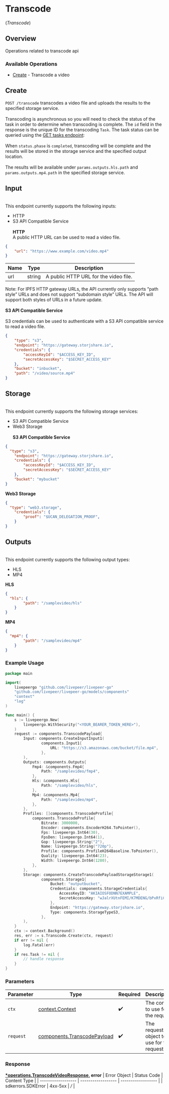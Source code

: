 # Transcode
(*Transcode*)

## Overview

Operations related to transcode api

### Available Operations

* [Create](#create) - Transcode a video

## Create

`POST /transcode` transcodes a video file and uploads the results to the
specified storage service.
\
\
Transcoding is asynchronous so you will need to check the status of the
task in order to determine when transcoding is complete. The `id` field
in the response is the unique ID for the transcoding `Task`. The task
status can be queried using the [GET tasks
endpoint](https://docs.livepeer.org/reference/api/get-tasks):
\
\
When `status.phase` is `completed`,  transcoding will be complete and
the results will be stored in the storage service and the specified
output location.
\
\
The results will be available under `params.outputs.hls.path` and
`params.outputs.mp4.path` in the specified storage service.
## Input
\
This endpoint currently supports the following inputs:
- HTTP
- S3 API Compatible Service
\
\
**HTTP**
\
A public HTTP URL can be used to read a video file.
```json
{
    "url": "https://www.example.com/video.mp4"
}
```
| Name | Type   | Description                          |
| ---- | ------ | ------------------------------------ |
| url  | string | A public HTTP URL for the video file. |

Note: For IPFS HTTP gateway URLs, the API currently only supports “path
style” URLs and does not support “subdomain style” URLs. The API will
support both styles of URLs in a future update.
\
\
**S3 API Compatible Service**
\
\
S3 credentials can be used to authenticate with a S3 API compatible
service to read a video file.

```json
{
    "type": "s3",
    "endpoint": "https://gateway.storjshare.io",
    "credentials": {
        "accessKeyId": "$ACCESS_KEY_ID",
        "secretAccessKey": "$SECRET_ACCESS_KEY"
    },
    "bucket": "inbucket",
    "path": "/video/source.mp4"
}
```


## Storage
\
This endpoint currently supports the following storage services:
- S3 API Compatible Service
- Web3 Storage
\
\
**S3 API Compatible Service**
```json
{
  "type": "s3",
    "endpoint": "https://gateway.storjshare.io",
    "credentials": {
        "accessKeyId": "$ACCESS_KEY_ID",
        "secretAccessKey": "$SECRET_ACCESS_KEY"
    },
    "bucket": "mybucket"
}
```

**Web3 Storage**

```json
{
  "type": "web3.storage",
    "credentials": {
        "proof": "$UCAN_DELEGATION_PROOF",
    }
}
```



## Outputs
\
This endpoint currently supports the following output types:
- HLS
- MP4

**HLS**

```json
{
  "hls": {
        "path": "/samplevideo/hls"
    }
}
```


**MP4**

```json
{
  "mp4": {
        "path": "/samplevideo/mp4"
    }
}
```


### Example Usage

```go
package main

import(
	livepeergo "github.com/livepeer/livepeer-go"
	"github.com/livepeer/livepeer-go/models/components"
	"context"
	"log"
)

func main() {
    s := livepeergo.New(
        livepeergo.WithSecurity("<YOUR_BEARER_TOKEN_HERE>"),
    )
    request := components.TranscodePayload{
        Input: components.CreateInputInput1(
                components.Input1{
                    URL: "https://s3.amazonaws.com/bucket/file.mp4",
                },
        ),
        Outputs: components.Outputs{
            Fmp4: &components.Fmp4{
                Path: "/samplevideo/fmp4",
            },
            Hls: &components.Hls{
                Path: "/samplevideo/hls",
            },
            Mp4: &components.Mp4{
                Path: "/samplevideo/mp4",
            },
        },
        Profiles: []components.TranscodeProfile{
            components.TranscodeProfile{
                Bitrate: 3000000,
                Encoder: components.EncoderH264.ToPointer(),
                Fps: livepeergo.Int64(30),
                FpsDen: livepeergo.Int64(1),
                Gop: livepeergo.String("2"),
                Name: livepeergo.String("720p"),
                Profile: components.ProfileH264Baseline.ToPointer(),
                Quality: livepeergo.Int64(23),
                Width: livepeergo.Int64(1280),
            },
        },
        Storage: components.CreateTranscodePayloadStorageStorage1(
                components.Storage1{
                    Bucket: "outputbucket",
                    Credentials: components.StorageCredentials{
                        AccessKeyID: "AKIAIOSFODNN7EXAMPLE",
                        SecretAccessKey: "wJalrXUtnFEMI/K7MDENG/bPxRfiCYEXAMPLEKEY",
                    },
                    Endpoint: "https://gateway.storjshare.io",
                    Type: components.StorageTypeS3,
                },
        ),
    }
    ctx := context.Background()
    res, err := s.Transcode.Create(ctx, request)
    if err != nil {
        log.Fatal(err)
    }
    if res.Task != nil {
        // handle response
    }
}
```

### Parameters

| Parameter                                                                  | Type                                                                       | Required                                                                   | Description                                                                |
| -------------------------------------------------------------------------- | -------------------------------------------------------------------------- | -------------------------------------------------------------------------- | -------------------------------------------------------------------------- |
| `ctx`                                                                      | [context.Context](https://pkg.go.dev/context#Context)                      | :heavy_check_mark:                                                         | The context to use for the request.                                        |
| `request`                                                                  | [components.TranscodePayload](../../models/components/transcodepayload.md) | :heavy_check_mark:                                                         | The request object to use for the request.                                 |


### Response

**[*operations.TranscodeVideoResponse](../../models/operations/transcodevideoresponse.md), error**
| Error Object       | Status Code        | Content Type       |
| ------------------ | ------------------ | ------------------ |
| sdkerrors.SDKError | 4xx-5xx            | */*                |
